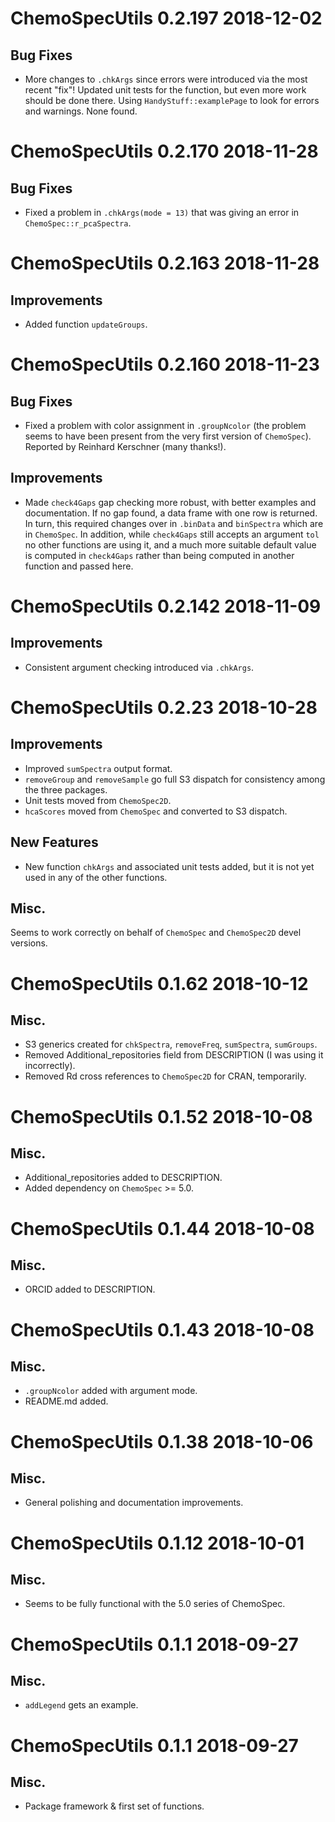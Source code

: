 
# ChemoSpecUtils 0.2.197 2018-12-02
## Bug Fixes
* More changes to `.chkArgs` since errors were introduced via the most recent "fix"!  Updated unit tests for the function, but even more work should be done there.  Using `HandyStuff::examplePage` to look for errors and warnings.  None found.

# ChemoSpecUtils 0.2.170 2018-11-28
## Bug Fixes
* Fixed a problem in `.chkArgs(mode = 13)` that was giving an error in `ChemoSpec::r_pcaSpectra`.

# ChemoSpecUtils 0.2.163 2018-11-28
## Improvements
* Added function `updateGroups`.

# ChemoSpecUtils 0.2.160 2018-11-23
## Bug Fixes
* Fixed a problem with color assignment in `.groupNcolor` (the problem seems to have been present from the very first version of `ChemoSpec`).  Reported by Reinhard Kerschner (many thanks!).

## Improvements
* Made `check4Gaps` gap checking more robust, with better examples and documentation.  If no gap found, a data frame with one row is returned.  In turn, this required changes over in `.binData` and `binSpectra` which are in `ChemoSpec`.  In addition, while `check4Gaps` still accepts an argument `tol` no other functions are using it, and a much more suitable default value is computed in `check4Gaps` rather than being computed in another function and passed here.

# ChemoSpecUtils 0.2.142 2018-11-09
## Improvements
* Consistent argument checking introduced via `.chkArgs`.

# ChemoSpecUtils 0.2.23 2018-10-28
## Improvements
* Improved `sumSpectra` output format.
* `removeGroup` and `removeSample` go full S3 dispatch for consistency among the three packages.
* Unit tests moved from `ChemoSpec2D`.
* `hcaScores` moved from `ChemoSpec` and converted to S3 dispatch.

## New Features
* New function `chkArgs` and associated unit tests added, but it is not yet used in any of the other functions.

## Misc.
Seems to work correctly on behalf of `ChemoSpec` and `ChemoSpec2D` devel versions.

# ChemoSpecUtils 0.1.62 2018-10-12
## Misc.
* S3 generics created for `chkSpectra`, `removeFreq`, `sumSpectra`, `sumGroups`.
* Removed Additional_repositories field from DESCRIPTION (I was using it incorrectly).
* Removed Rd cross references to `ChemoSpec2D` for CRAN, temporarily.

# ChemoSpecUtils 0.1.52 2018-10-08
## Misc.
* Additional_repositories added to DESCRIPTION.
* Added dependency on `ChemoSpec` >= 5.0.

# ChemoSpecUtils 0.1.44 2018-10-08
## Misc.
* ORCID added to DESCRIPTION.

# ChemoSpecUtils 0.1.43 2018-10-08
## Misc.
* `.groupNcolor` added with argument mode.
* README.md added.

# ChemoSpecUtils 0.1.38 2018-10-06
## Misc.
* General polishing and documentation improvements.

# ChemoSpecUtils 0.1.12 2018-10-01
## Misc.
* Seems to be fully functional with the 5.0 series of ChemoSpec.

# ChemoSpecUtils 0.1.1 2018-09-27
## Misc.
* `addLegend` gets an example.

# ChemoSpecUtils 0.1.1 2018-09-27
## Misc.
* Package framework & first set of functions.
